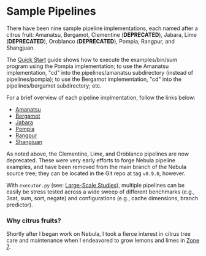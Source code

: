 # Sample Pipelines

There have been nine sample pipeline implementations, each named
after a citrus fruit: Amanatsu, Bergamot, Clementine (**DEPRECATED**),
Jabara, Lime (**DEPRECATED**), Oroblanco (**DEPRECATED**),
Pompia, Rangpur, and Shangjuan.

The [Quick Start](../README.md#quick-start) guide shows how to execute the
examples/bin/sum program
using the Pompia implementation; to use the Amanatsu implementation, "cd"
into the pipelines/amanatsu subdirectory (instead of pipelines/pompia); to
use the Bergamot implementation, "cd" into the pipelines/bergamot subdirectory;
etc.

For a brief overview of each pipeline implmentation, follow the links below:

* [Amanatsu](../pipelines/amanatsu/README.md)
* [Bergamot](../pipelines/bergamot/README.md)
* [Jabara](../pipelines/jabara/README.md)
* [Pompia](../pipelines/pompia/README.md)
* [Rangpur](../pipelines/rangpur/README.md)
* [Shangjuan](../pipelines/shangjuan/README.md)

As noted above, the Clementine, Lime, and Oroblanco pipelines are now
deprecated. These were very early efforts to forge Nebula pipeline examples,
and have been removed from the main branch of the Nebula source tree; they
can be located in the Git repo at tag `v0.9.0`, however.

With `executor.py` (see: [Large-Scale Studies](./Large-Scale_Studies.md)),
multiple pipelines can be easily be stress tested across a wide sweep of
different benchmarks (e.g., 3sat, sum, sort, negate) and
configurations (e.g., cache dimensions, branch predictor).

### Why citrus fruits?

Shortly after I began work on Nebula, I took a fierce interest in
citrus tree care and maintenance when I endeavored to grow lemons
and limes in [Zone 7](https://planthardiness.ars.usda.gov/).